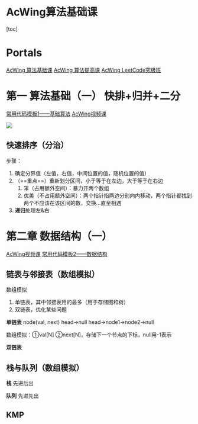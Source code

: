 # AcWing算法基础课

[toc]

# Portals

[AcWing 算法基础课](https://www.acwing.com/activity/content/11/)
[AcWing 算法提高课](https://www.acwing.com/activity/content/16/)
[AcWing LeetCode究极班](https://www.acwing.com/activity/content/31/)


# 第一 算法基础（一） 快排+归并+二分

[常用代码模板1——基础算法](https://www.acwing.com/blog/content/277/)
[AcWing视频课](https://www.acwing.com/video/10/)

![](Pics/AcWingBasicPics/acwingBasic001.png)

## 快速排序（分治）

步骤：
1. 确定分界值（左值，右值，中间位置的值，随机位置的值）
2. （==重点==）重新划分区间，小于等于在左边，大于等于在右边
   1. 笨（占用额外空间）：暴力开两个数组
   2. 优美（不占用额外空间）：两个指针指两边分别向内移动，两个指针都找到两个不应该在该区间的数，交换...直至相遇
3. **递归**处理左&右




# 第二章 数据结构（一）

[AcWing视频课](https://www.acwing.com/video/15/)
[常用代码模板2——数据结构](https://www.acwing.com/blog/content/404/)

## 链表与邻接表（数组模拟）
数组模拟
1. 单链表，其中邻接表用的最多（用于存储图和树）
2. 双链表，优化某些问题

**单链表**
node(val, next)
head->null
head->node1->node2->null

数组模拟：①val[N] ②next[N]，存储下一个节点的下标，null用-1表示

**双链表**

## 栈与队列（数组模拟）

**栈** 先进后出

**队列** 先进先出


## KMP



